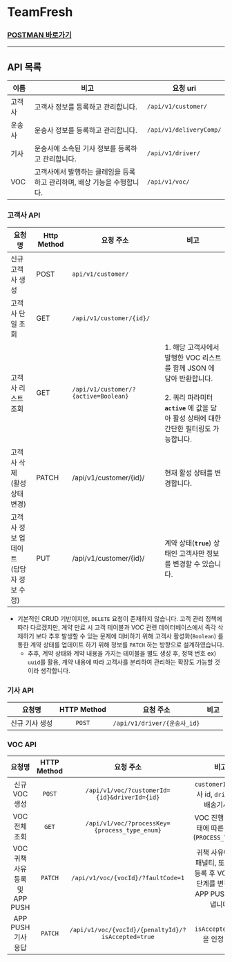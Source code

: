 # TeamFresh
### [POSTMAN 바로가기](https://www.postman.com/cloudy-satellite-470735/workspace/team-fresh/documentation/18550356-0fd91ced-e461-4203-89ca-565f77c268e3)

---
## API 목록

| 이름 | 비고 | 요청 uri |
| --- | --- | --- |
| 고객사 | 고객사 정보를 등록하고 관리합니다. | `/api/v1/customer/` |
| 운송사 | 운송사 정보를 등록하고 관리합니다. | `/api/v1/deliveryComp/` |
| 기사 | 운송사에 소속된 기사 정보를 등록하고 관리합니다. | `/api/v1/driver/` |
| VOC | 고객사에서 발행하는 클레임을 등록하고 관리하며, 배상 기능을 수행합니다. | `/api/v1/voc/` |


### 고객사 API
| 요청명 | Http Method | 요청 주소 | 비고 |
| --- | --- | --- | --- |
| 신규 고객사 생성 | POST | `api/v1/customer/` |  |
| 고객사 단일 조회 | GET | `/api/v1/customer/{id}/` |  |
| 고객사 리스트 조회 | GET | `/api/v1/customer/?{active=Boolean}` | 1\. 해당 고객사에서 발행한 VOC 리스트를 함께 JSON 에 담아 반환합니다.  <br>  <br>2\. 쿼리 파라미터 **`active`** 에 값을 담아 활성 상태에 대한  <br>간단한 필터링도 가능합니다. |
| 고객사 삭제  <br>(활성 상태 변경) | PATCH | /api/v1/customer/{id}/ | 현재 활성 상태를 변경합니다. |
| 고객사 정보 업데이트  <br>(담당자 정보 수정) | PUT | /api/v1/customer/{id}/ | 계약 상태(**`true`**) 상태인 고객사만 정보를 변경할 수 있습니다. |

- 기본적인 CRUD 기반이지만, `DELETE` 요청이 존재하지 않습니다. 고객 관리 정책에 따라 다르겠지만, 계약 만료 시 고객 테이블과 VOC 관련 데이터베이스에서 즉각 삭제하기 보다 추후 발생할 수 있는 문제에 대비하기 위해 고객사 활성화(`Boolean`) 를 통한 계약 상태를 업데이트 하기 위해 정보를 `PATCH` 하는 방향으로 설계하였습니다.
    - 추후, 계약 상태와 계약 내용을 가지는 테이블을 별도 생성 후, 정책 번호 ex) `uuid`를 활용, 계약 내용에 따라 고객사를 분리하여 관리하는 확장도 가능할 것이라 생각합니다.
 
### 기사 API
| 요청명 | HTTP Method | 요청 주소 | 비고 |
|:------:|:-----------:|:---------:|:----:|
| 신규 기사 생성 | `POST` | `/api/v1/driver/{운송사_id}` |  |

### VOC API
| 요청명 | HTTP Method | 요청 주소 | 비고 |
|:------:|:-----------:|:---------:|:----:|
| 신규 VOC 생성 | `POST` | `/api/v1/voc/?customerId={id}&driverId={id}` | `customerId`: 고객사 id, `driverId`: 배송기사 id |
| VOC 전체 조회 | `GET` | `/api/v1/voc/?processKey={process_type_enum}` | VOC 진행 단계 상태에 따른 필터링 (`PROCESS_TYPE_n`) |
| VOC 귀책 사유 등록 및 APP PUSH | `PATCH` | `/api/v1/voc/{vocId}/?faultCode=1` | 귀책 사유에 따른 패널티, 또는 배상 등록 후 VOC 진행 단계를 변경하고, APP PUSH 를 보냅니다. |
| APP PUSH 기사 응답 | `PATCH` | `/api/v1/voc/{vocId}/{penaltyId}/?isAccepted=true` | `isAccepted`: 귀책을 인정 여부 |

